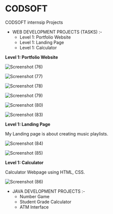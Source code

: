 # CODSOFT
CODSOFT internsip Projects
- WEB DEVELOPMENT PROJECTS (TASKS) :-
  -  Level 1: Portfolio Website
  -  Level 1: Landing Page
  -  Level 1: Calculator



    
**Level 1: Portfolio Website**


  ![Screenshot (76)](https://github.com/PritamJadhav07/CODSOFT/assets/163026751/6bf754d9-43ac-415e-bd30-e15f00afddb2)

  ![Screenshot (77)](https://github.com/PritamJadhav07/CODSOFT/assets/163026751/c3bdb76f-3316-4c22-bddc-92882b409f4e)

  ![Screenshot (78)](https://github.com/PritamJadhav07/CODSOFT/assets/163026751/3696da5a-d21c-4766-be0f-3ac8221a3398)

  ![Screenshot (79)](https://github.com/PritamJadhav07/CODSOFT/assets/163026751/87cd199c-2a21-466b-8125-da655e5e3ae9)

  ![Screenshot (80)](https://github.com/PritamJadhav07/CODSOFT/assets/163026751/481ca7aa-8bf4-45a6-9120-19273e0c8ee3)

  ![Screenshot (83)](https://github.com/PritamJadhav07/CODSOFT/assets/163026751/2e075f55-881c-4272-81db-c93b73fbd38b)

**Level 1: Landing Page**

My Landing page is about creating music playlists.

![Screenshot (84)](https://github.com/PritamJadhav07/CODSOFT/assets/163026751/4a41d219-7a15-4be6-a9f5-4ffa737ffb96)

![Screenshot (85)](https://github.com/PritamJadhav07/CODSOFT/assets/163026751/782e0a2f-150e-4536-87e1-d570817156fa)

**Level 1: Calculator**

Calculator Webpage using HTML, CSS.

![Screenshot (86)](https://github.com/PritamJadhav07/CODSOFT/assets/163026751/962e3d28-3e8f-43fc-91b6-bbd832ec7112)


- JAVA DEVELOPMENT PROJECTS :-
  -  Number Game
  -  Student Grade Calculator
  -  ATM Interface
 
  

